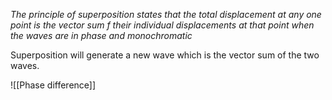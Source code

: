 *The principle of superposition states that the total displacement at any one point is the vector sum f their individual displacements at that point when the waves are in phase and monochromatic*

Superposition will generate a new wave which is the vector sum of the two waves.

![[Phase difference]]